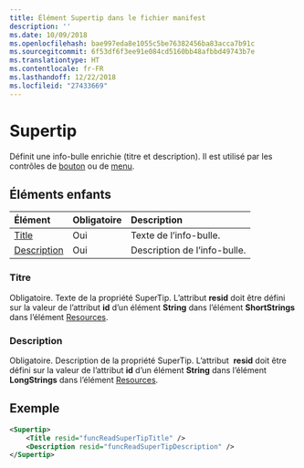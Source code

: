 ```yaml
---
title: Élément Supertip dans le fichier manifest
description: ''
ms.date: 10/09/2018
ms.openlocfilehash: bae997eda8e1055c5be76382456ba83acca7b91c
ms.sourcegitcommit: 6f53df6f3ee91e084cd5160bb48afbbd49743b7e
ms.translationtype: HT
ms.contentlocale: fr-FR
ms.lasthandoff: 12/22/2018
ms.locfileid: "27433669"
---
```

# <a name="supertip"></a>Supertip

Définit une info-bulle enrichie (titre et description). Il est utilisé par les contrôles de [bouton](control.md#button-control) ou de [menu](control.md#menu-dropdown-button-controls).

## <a name="child-elements"></a>Éléments enfants

|  Élément |  Obligatoire  |  Description  |
|:-----|:-----|:-----|
|  [Title](#title)        | Oui |   Texte de l’info-bulle.         |
|  [Description](#description)  | Oui |  Description de l’info-bulle.    |

### <a name="title"></a>Titre

Obligatoire. Texte de la propriété SuperTip. L’attribut  **resid** doit être défini sur la valeur de l’attribut **id** d’un élément **String** dans l’élément **ShortStrings** dans l’élément [Resources](resources.md).

### <a name="description"></a>Description

Obligatoire. Description de la propriété SuperTip. L’attribut  **resid** doit être défini sur la valeur de l’attribut **id** d’un élément **String** dans l’élément **LongStrings** dans l’élément [Resources](resources.md).

## <a name="example"></a>Exemple

```xml
<Supertip>
    <Title resid="funcReadSuperTipTitle" />
    <Description resid="funcReadSuperTipDescription" />
</Supertip>
```
